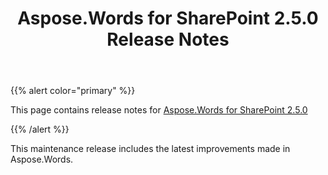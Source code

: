 ﻿---
title: Aspose.Words for SharePoint 2.5.0 Release Notes
second_title: Aspose.Words for SharePoint
articleTitle: Aspose.Words for SharePoint 2.5.0 Release Notes
linktitle: Aspose.Words for SharePoint 2.5.0 Release Notes
description: "Aspose.Words for SharePoint 2.5.0 Release Notes – the latest updates and fixes."
type: docs
weight: 20
url: /sharepoint/aspose-words-for-sharepoint-2-5-0-release-notes/
---

{{% alert color="primary" %}}

This page contains release notes for [Aspose.Words for SharePoint 2.5.0](https://downloads.aspose.com/words/sharepoint/new-releases/aspose.words-for-sharepoint-2.5.0/)

{{% /alert %}}

This maintenance release includes the latest improvements made in Aspose.Words. 
